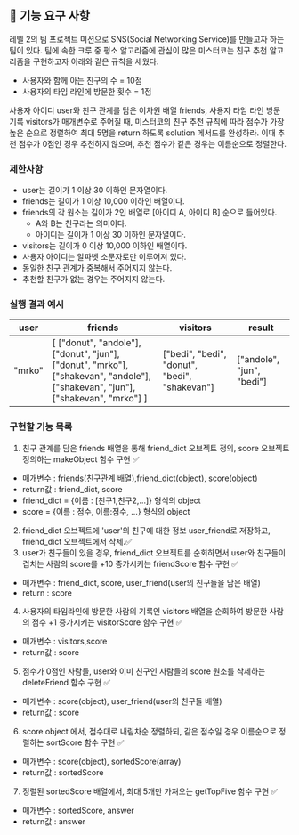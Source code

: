 ## 🚀 기능 요구 사항

레벨 2의 팀 프로젝트 미션으로 SNS(Social Networking Service)를 만들고자 하는 팀이 있다. 팀에 속한 크루 중 평소 알고리즘에 관심이 많은 미스터코는 친구 추천 알고리즘을 구현하고자 아래와 같은 규칙을 세웠다.
- 사용자와 함께 아는 친구의 수 = 10점 
- 사용자의 타임 라인에 방문한 횟수 = 1점

사용자 아이디 user와 친구 관계를 담은 이차원 배열 friends, 사용자 타임 라인 방문 기록 visitors가 매개변수로 주어질 때, 미스터코의 친구 추천 규칙에 따라 점수가 가장 높은 순으로 정렬하여 최대 5명을 return 하도록 solution 메서드를 완성하라. 이때 추천 점수가 0점인 경우 추천하지 않으며, 추천 점수가 같은 경우는 이름순으로 정렬한다.

### 제한사항

- user는 길이가 1 이상 30 이하인 문자열이다.
- friends는 길이가 1 이상 10,000 이하인 배열이다.
- friends의 각 원소는 길이가 2인 배열로 [아이디 A, 아이디 B] 순으로 들어있다.
  - A와 B는 친구라는 의미이다.
  - 아이디는 길이가 1 이상 30 이하인 문자열이다.
- visitors는 길이가 0 이상 10,000 이하인 배열이다.
- 사용자 아이디는 알파벳 소문자로만 이루어져 있다.
- 동일한 친구 관계가 중복해서 주어지지 않는다.
- 추천할 친구가 없는 경우는 주어지지 않는다.

### 실행 결과 예시

| user   | friends                                                                                                                         | visitors                                      | result                    |
| ------ | ------------------------------------------------------------------------------------------------------------------------------- | --------------------------------------------- | ------------------------- |
| "mrko" | [ ["donut", "andole"], ["donut", "jun"], ["donut", "mrko"], ["shakevan", "andole"], ["shakevan", "jun"], ["shakevan", "mrko"] ] | ["bedi", "bedi", "donut", "bedi", "shakevan"] | ["andole", "jun", "bedi"] |

### 구현할 기능 목록
1. 친구 관계를 담은 friends 배열을 통해 friend_dict 오브젝트 정의, score 오브젝트 정의하는 makeObject 함수 구현 :white_check_mark:
- 매개변수 : friends(친구관계 배열),friend_dict(object), score(object)
- return값 : friend_dict, score
- friend_dict = {이름 : [친구1,친구2,...]} 형식의 object
- score = {이름 : 점수, 이름:점수, ...} 형식의 object
2. friend_dict 오브젝트에 'user'의 친구에 대한 정보 user_friend로 저장하고, friend_dict 오브젝트에서 삭제.:white_check_mark:
3. user가 친구들이 있을 경우, friend_dict 오브젝트를 순회하면서 user와 친구들이 겹치는 사람의 score를 +10 증가시키는 friendScore 함수 구현 :white_check_mark:
- 매개변수 : friend_dict, score, user_friend(user의 친구들을 담은 배열)
- return : score
4. 사용자의 타임라인에 방문한 사람의 기록인 visitors 배열을 순회하여 방문한 사람의 점수 +1 증가시키는 visitorScore 함수 구현 :white_check_mark:
- 매개변수 : visitors,score
- return값 : score
5. 점수가 0점인 사람들, user와 이미 친구인 사람들의 score 원소를 삭제하는 deleteFriend 함수 구현 :white_check_mark:
- 매개변수 : score(object), user_friend(user의 친구들 배열)
- return값 : score
6. score object 에서, 점수대로 내림차순 정렬하되, 같은 점수일 경우 이름순으로 정렬하는 sortScore 함수 구현 :white_check_mark:
- 매개변수 : score(object), sortedScore(array)
- return값 : sortedScore
7. 정렬된 sortedScore 배열에서, 최대 5개만 가져오는 getTopFive 함수 구현 :white_check_mark:
- 매개변수 : sortedScore, answer
- return값 : answer